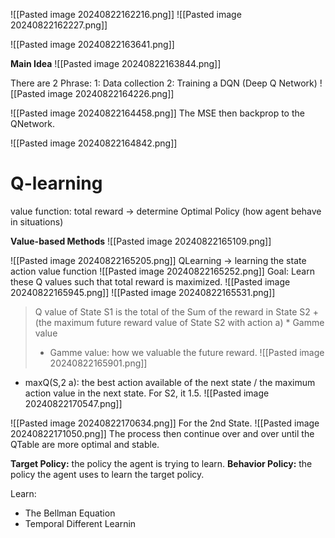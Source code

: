 ![[Pasted image 20240822162216.png]]
![[Pasted image 20240822162227.png]]



![[Pasted image 20240822163641.png]]

**Main Idea**
![[Pasted image 20240822163844.png]]

There are 2 Phrase:
1: Data collection
2: Training a DQN (Deep Q Network)
![[Pasted image 20240822164226.png]]

 ![[Pasted image 20240822164458.png]]
The MSE then backprop to the QNetwork. 


![[Pasted image 20240822164842.png]]
# Q-learning

value function: total reward -> determine Optimal Policy  (how agent behave in situations)

**Value-based Methods**
![[Pasted image 20240822165109.png]]

![[Pasted image 20240822165205.png]]
QLearning -> learning the state action value function
![[Pasted image 20240822165252.png]]
Goal: Learn these Q values such that total reward is maximized.
![[Pasted image 20240822165945.png]]
![[Pasted image 20240822165531.png]]
> Q value of State S1 is the total of the Sum of the reward in State S2 + (the maximum future reward value of State S2 with action a) * Gamme value
> + Gamme value: how we valuable the future reward.
![[Pasted image 20240822165901.png]]
+ maxQ(S,2 a): the best action available of the next state / the maximum action value in the next state. For S2, it 1.5. 
![[Pasted image 20240822170547.png]]

![[Pasted image 20240822170634.png]]
For the 2nd State. 
![[Pasted image 20240822171050.png]]
The process then continue over and over until the QTable are more optimal and stable.

**Target Policy:** the policy the agent is trying to learn.
**Behavior Policy:** the policy the agent uses to learn the target policy.


Learn:
+ The Bellman Equation
+ Temporal Different Learnin